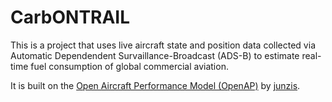 # CarbONTRAIL

This is a project that uses live aircraft state and position data collected via Automatic Dependendent Survaillance-Broadcast (ADS-B) to estimate real-time fuel consumption of global commercial aviation.

It is built on the [Open Aircraft Performance Model (OpenAP)](https://github.com/junzis/openap) by [junzis](github.com/junzis). 
